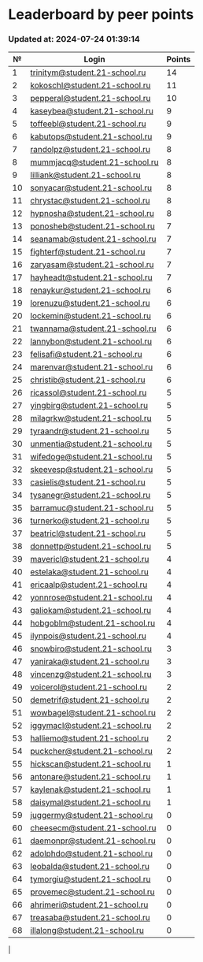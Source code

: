 # Leaderboard by peer points

### Updated at: 2024-07-24 01:39:14

| № | Login | Points |
|---|-------|--------|
|1|trinitym@student.21-school.ru|14|
|2|kokoschl@student.21-school.ru|11|
|3|pepperal@student.21-school.ru|10|
|4|kaseybea@student.21-school.ru|9|
|5|toffeebl@student.21-school.ru|9|
|6|kabutops@student.21-school.ru|9|
|7|randolpz@student.21-school.ru|8|
|8|mummjacq@student.21-school.ru|8|
|9|lilliank@student.21-school.ru|8|
|10|sonyacar@student.21-school.ru|8|
|11|chrystac@student.21-school.ru|8|
|12|hypnosha@student.21-school.ru|8|
|13|ponosheb@student.21-school.ru|7|
|14|seanamab@student.21-school.ru|7|
|15|fighterf@student.21-school.ru|7|
|16|zaryasam@student.21-school.ru|7|
|17|hayheadt@student.21-school.ru|7|
|18|renaykur@student.21-school.ru|6|
|19|lorenuzu@student.21-school.ru|6|
|20|lockemin@student.21-school.ru|6|
|21|twannama@student.21-school.ru|6|
|22|lannybon@student.21-school.ru|6|
|23|felisafi@student.21-school.ru|6|
|24|marenvar@student.21-school.ru|6|
|25|christib@student.21-school.ru|6|
|26|ricassol@student.21-school.ru|5|
|27|yingbirg@student.21-school.ru|5|
|28|milagrkw@student.21-school.ru|5|
|29|tyraandr@student.21-school.ru|5|
|30|unmentia@student.21-school.ru|5|
|31|wifedoge@student.21-school.ru|5|
|32|skeevesp@student.21-school.ru|5|
|33|casielis@student.21-school.ru|5|
|34|tysanegr@student.21-school.ru|5|
|35|barramuc@student.21-school.ru|5|
|36|turnerko@student.21-school.ru|5|
|37|beatricl@student.21-school.ru|5|
|38|donnettp@student.21-school.ru|5|
|39|mavericl@student.21-school.ru|4|
|40|estelaka@student.21-school.ru|4|
|41|ericaalp@student.21-school.ru|4|
|42|yonnrose@student.21-school.ru|4|
|43|galiokam@student.21-school.ru|4|
|44|hobgoblm@student.21-school.ru|4|
|45|ilynpois@student.21-school.ru|4|
|46|snowbiro@student.21-school.ru|3|
|47|yaniraka@student.21-school.ru|3|
|48|vincenzg@student.21-school.ru|3|
|49|voicerol@student.21-school.ru|2|
|50|demetrif@student.21-school.ru|2|
|51|wowbagel@student.21-school.ru|2|
|52|iggymacl@student.21-school.ru|2|
|53|halliemo@student.21-school.ru|2|
|54|puckcher@student.21-school.ru|2|
|55|hickscan@student.21-school.ru|1|
|56|antonare@student.21-school.ru|1|
|57|kaylenak@student.21-school.ru|1|
|58|daisymal@student.21-school.ru|1|
|59|juggermy@student.21-school.ru|0|
|60|cheesecm@student.21-school.ru|0|
|61|daemonpr@student.21-school.ru|0|
|62|adolphdo@student.21-school.ru|0|
|63|leobalda@student.21-school.ru|0|
|64|tymorgiu@student.21-school.ru|0|
|65|provemec@student.21-school.ru|0|
|66|ahrimeri@student.21-school.ru|0|
|67|treasaba@student.21-school.ru|0|
|68|illalong@student.21-school.ru|0|
|
